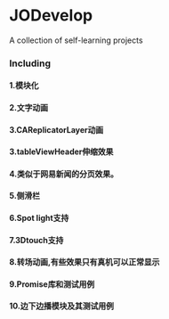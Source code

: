 # JODevelop
A collection of self-learning projects

### Including 

#### 1.模块化 

#### 2.文字动画 

#### 3.CAReplicatorLayer动画 

#### 3.tableViewHeader伸缩效果 

#### 4.类似于网易新闻的分页效果。 

#### 5.侧滑栏 

#### 6.Spot light支持 

#### 7.3Dtouch支持 

#### 8.转场动画,有些效果只有真机可以正常显示

#### 9.Promise库和测试用例

#### 10.边下边播模块及其测试用例
